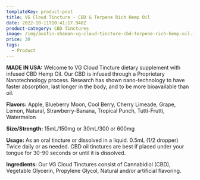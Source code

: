 ```yaml
---
templateKey: product-post
title: VG Cloud Tincture - CBD & Terpene Rich Hemp Oil
date: 2022-10-11T10:41:17.948Z
product-category: CBD Tinctures
image: /img/austin-shaman-vg-cloud-tincture-cbd-terpene-rich-hemp-oil.jpg
price: 30
tags:
  - Product
---
```



**MADE IN USA:** Welcome to VG Cloud Tincture dietary supplement with infused CBD Hemp Oil. Our CBD is infused through a Proprietary Nanotechnology process. Research has shown nano-technology to have faster absorption, last longer in the body, and to be more bioavailable than oil.

**Flavors:** Apple, Blueberry Moon, Cool Berry, Cherry Limeade, Grape, Lemon, Natural, Strawberry-Banana, Tropical Punch, Tutti-Frutti, Watermelon

**Size/Strength:** 15mL/150mg or 30mL/300 or 600mg

**Usage:** As an oral tincture or dissolved in a liquid. 0.5mL (1/2 dropper) Twice daily or as needed. CBD oil tinctures are best if placed under your tongue for 30-90 seconds or until it is dissolved.

**Ingredients:** Our VG Cloud Tinctures consist of Cannabidiol (CBD), Vegetable Glycerin, Propylene Glycol, Natural and/or artificial flavoring.
